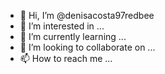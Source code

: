 - 👋 Hi, I’m @denisacosta97redbee
- 👀 I’m interested in ...
- 🌱 I’m currently learning ...
- 💞️ I’m looking to collaborate on ...
- 📫 How to reach me ...

<!---
denisacosta97redbee/denisacosta97redbee is a ✨ special ✨ repository because its `README.md` (this file) appears on your GitHub profile.
You can click the Preview link to take a look at your changes.
--->
